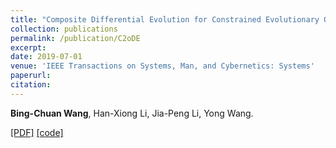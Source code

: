 ```yaml
---
title: "Composite Differential Evolution for Constrained Evolutionary Optimization"
collection: publications
permalink: /publication/C2oDE
excerpt: 
date: 2019-07-01
venue: 'IEEE Transactions on Systems, Man, and Cybernetics: Systems'
paperurl: 
citation: 
---
```

__Bing-Chuan Wang__, Han-Xiong Li, Jia-Peng Li, Yong Wang.

[\[PDF\]](http://bingchuanwang.github.io/files/C2oDE.pdf) [\[code\]](http://bingchuanwang.github.io/files/C2oDE.rar)
